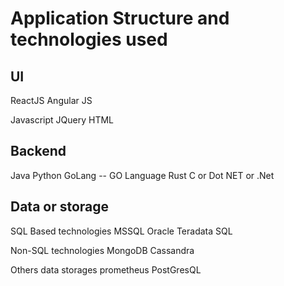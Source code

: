 # Application Structure and technologies used

## UI
ReactJS
Angular JS

Javascript
JQuery
HTML

## Backend
Java
Python
GoLang -- GO Language
Rust
C or 
Dot NET or .Net

## Data or storage
SQL Based technologies
MSSQL
Oracle
Teradata SQL


Non-SQL technologies
MongoDB
Cassandra

Others data storages
prometheus
PostGresQL

